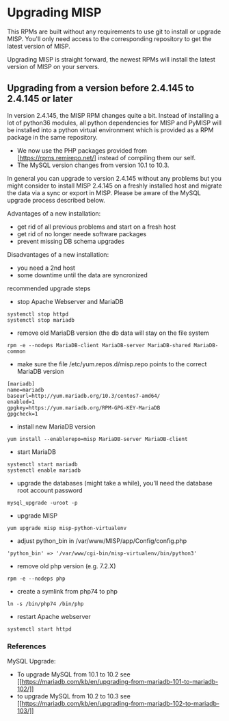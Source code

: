 # Upgrading MISP
This RPMs are built without any requirements to use git to install or 
upgrade MISP. You'll only need access to the corresponding repository 
to get the latest version of MISP.

Upgrading MISP is straight forward, the newest RPMs will install the 
latest version of MISP on your servers.

## Upgrading from a version before 2.4.145 to 2.4.145 or later
In version 2.4.145, the MISP RPM changes quite a bit. Instead of installing 
a lot of python36 modules, all python dependencies for MISP and PyMISP will 
be installed into a python virtual environment which is provided as a
RPM package in the same repository.

* We now use the PHP packages provided from [https://rpms.remirepo.net/]
instead of compiling them our self.
* The MySQL version changes from version 10.1 to 10.3.

In general you can upgrade to version 2.4.145 without any problems
but you might consider to install MISP 2.4.145 on a freshly installed host
and migrate the data via a sync or export in MISP. Please be aware of the 
MySQL upgrade process described below.

Advantages of a new installation:
- get rid of all previous problems and start on a fresh host
- get rid of no longer neede software packages
- prevent missing DB schema upgrades

Disadvantages of a new installation:
- you need a 2nd host
- some downtime until the data are syncronized

recommended upgrade steps

* stop Apache Webserver and MariaDB
```
systemctl stop httpd
systemctl stop mariadb
```

* remove old MariaDB version (the db data will stay on the file system
```
rpm -e --nodeps MariaDB-client MariaDB-server MariaDB-shared MariaDB-common
```

* make sure the file /etc/yum.repos.d/misp.repo points to the correct MariaDB version
```
[mariadb]
name=mariadb
baseurl=http://yum.mariadb.org/10.3/centos7-amd64/
enabled=1
gpgkey=https://yum.mariadb.org/RPM-GPG-KEY-MariaDB
gpgcheck=1
```

* install new MariaDB version
```
yum install --enablerepo=misp MariaDB-server MariaDB-client
```

* start MariaDB
```
systemctl start mariadb
systemctl enable mariadb
```

* upgrade the databases (might take a while), you'll need the database root account password
```
mysql_upgrade -uroot -p
```

* upgrade MISP
```
yum upgrade misp misp-python-virtualenv
```

* adjust python_bin in /var/www/MISP/app/Config/config.php
```
'python_bin' => '/var/www/cgi-bin/misp-virtualenv/bin/python3'
```

* remove old php version (e.g. 7.2.X)
```
rpm -e --nodeps php
```

* create a symlink from php74 to php
```
ln -s /bin/php74 /bin/php
```

* restart Apache webserver
```
systemctl start httpd
```

### References

MySQL Upgrade:
- To upgrade MySQL from 10.1 to 10.2 see [[https://mariadb.com/kb/en/upgrading-from-mariadb-101-to-mariadb-102/]]
- to upgrade MySQL from 10.2 to 10.3 see  [[https://mariadb.com/kb/en/upgrading-from-mariadb-102-to-mariadb-103/]]
